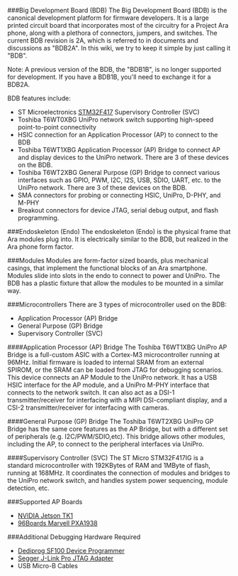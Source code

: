 ###Big Development Board (BDB)
The Big Development Board (BDB) is the canonical development platform
for firmware developers. It is a large printed circuit board that incorporates 
most of the circuitry for a Project Ara phone, along with a plethora of connectors, 
jumpers, and switches. The current BDB revision is 2A, which is referred to 
in documents and discussions as "BDB2A". In this wiki, we try to keep it simple 
by just calling it "BDB". 

Note: A previous version of the BDB, the "BDB1B", is no longer supported for development. 
If you have a BDB1B, you'll need to exchange it for a BDB2A. 

BDB features include:
* ST Microelectronics [STM32F417](http://www.st.com/web/en/catalog/mmc/FM141/SC1169/SS1577/LN11) Supervisory Controller (SVC)
* Toshiba T6WT0XBG UniPro network switch supporting high-speed point-to-point connectivity
* HSIC connection for an Application Processor (AP) to connect to the BDB
* Toshiba T6WT1XBG Application Processor (AP) Bridge to connect AP and display devices to the UniPro network. There are 3 of these devices on the BDB.
* Toshiba T6WT2XBG General Purpose (GP) Bridge to connect various interfaces such as GPIO, PWM, I2C, I2S, USB, SDIO, UART, etc. to the UniPro network. There are 3 of these devices on the BDB.
* SMA connectors for probing or connecting HSIC, UniPro, D-PHY, and M-PHY
* Breakout connectors for device JTAG, serial debug output, and flash programming.

###Endoskeleton (Endo)
The endoskeleton (Endo) is the physical frame that Ara modules plug into. It is electrically similar to the BDB, but realized in the Ara phone form factor. 

###Modules
Modules are form-factor sized boards, plus mechanical casings, that implement the functional blocks of an Ara smartphone. Modules slide into slots in the endo to connect to power and UniPro. The BDB has a plastic fixture that allow the modules to be mounted in a similar way.

###Microcontrollers
There are 3 types of microcontroller used on the BDB:
- Application Processor (AP) Bridge
- General Purpose (GP) Bridge
- Supervisory Controller (SVC)

####Application Processor (AP) Bridge
The Toshiba T6WT1XBG UniPro AP Bridge is a full-custom ASIC with a Cortex-M3 microcontroller running at 96MHz. Initial firmware is loaded to internal SRAM from an external SPIROM, or the SRAM can be loaded from JTAG for debugging scenarios. This device connects an AP Module to the
UniPro network. It has a USB HSIC interface for the AP module, and a UniPro M-PHY 
interface that connects to the network switch. It can also act as a DSI-1 transmitter/receiver 
for interfacing with a MIPI DSI-compliant display, and a CSI-2 transmitter/receiver for
interfacing with cameras.

####General Purpose (GP) Bridge
The Toshiba T6WT2XBG UniPro GP Bridge has the same core features as the AP Bridge, but with a different 
set of peripherals (e.g. I2C/PWM/SDIO,etc). This bridge allows other modules, including the AP, to connect to the peripheral interfaces via UniPro.

####Supervisory Controller (SVC)
The ST Micro STM32F417IG is a standard microcontroller with 192KBytes of RAM and 1MByte
of flash, running at 168MHz. It coordinates the connection of modules
and bridges to the UniPro network switch, and handles system power
sequencing, module detection, etc.

###Supported AP Boards
-   [NVIDIA Jetson TK1](https://developer.nvidia.com/jetson-tk1)
-   [96Boards Marvell PXA1938](https://www.96boards.org/products/)
 
###Additional Debugging Hardware Required
-   [Dediprog SF100 Device Programmer](http://www.dediprog.com/pd/spi-flash-solution/SF100)
-   [Segger J-Link Pro JTAG Adapter](https://www.segger.com/jlink-pro.html)
-   USB Micro-B Cables
